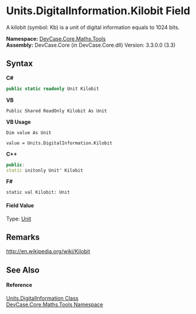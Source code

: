 # Units.DigitalInformation.Kilobit Field
 

A kilobit (symbol: Kb) is a unit of digital information equals to 1024 bits.

**Namespace:**&nbsp;<a href="N_DevCase_Core_Maths_Tools">DevCase.Core.Maths.Tools</a><br />**Assembly:**&nbsp;DevCase.Core (in DevCase.Core.dll) Version: 3.3.0.0 (3.3)

## Syntax

**C#**<br />
``` C#
public static readonly Unit Kilobit
```

**VB**<br />
``` VB
Public Shared ReadOnly Kilobit As Unit
```

**VB Usage**<br />
``` VB Usage
Dim value As Unit

value = Units.DigitalInformation.Kilobit

```

**C++**<br />
``` C++
public:
static initonly Unit^ Kilobit
```

**F#**<br />
``` F#
static val Kilobit: Unit
```


#### Field Value
Type: <a href="T_DevCase_Core_Maths_Unit">Unit</a>

## Remarks
<a href="http://en.wikipedia.org/wiki/Kilobit" target="_blank">http://en.wikipedia.org/wiki/Kilobit</a>

## See Also


#### Reference
<a href="T_DevCase_Core_Maths_Tools_Units_DigitalInformation">Units.DigitalInformation Class</a><br /><a href="N_DevCase_Core_Maths_Tools">DevCase.Core.Maths.Tools Namespace</a><br />